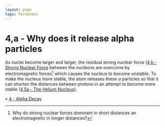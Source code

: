 ```yaml
---
layout: page
tags: Permanent
---
```

# 4,a - Why does it release alpha particles
 
 As nuclei become larger and larger, the residual strong nuclear force ([4,b - Strong Nuclear Force](4,b%20-%20Strong%20Nuclear%20Force) between the nucleons are overcome by electromagnetic forces[^1] which causes the nucleus to become unstable. To make the nucleus more stable, the atom releases these $\alpha$ particles so that it can shorten the distances between protons in an attempt to become more stable ([4,5a - The Helium Nucleus](4,5a%20-%20The%20Helium%20Nucleus)).

« [4 - Alpha Decay](4%20-%20Alpha%20Decay)

[^1]: Why do strong nuclear forces dominant in short distances an electromagnetic in longer distances?